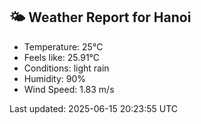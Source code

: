 <!-- WEATHER-START -->
## 🌤 Weather Report for Hanoi

- Temperature: 25°C
- Feels like: 25.91°C
- Conditions: light rain
- Humidity: 90%
- Wind Speed: 1.83 m/s

Last updated: 2025-06-15 20:23:55 UTC
<!-- WEATHER-END -->
